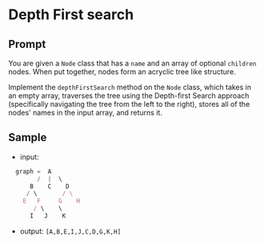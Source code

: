 # Depth First search

## Prompt

You are given a `Node` class that has a `name` and an array of optional `children` nodes. When put together, nodes form an acryclic tree like structure.

Implement the `depthFirstSearch` method on the `Node` class, which takes in an empty array, traverses the tree using the Depth-first Search approach (specifically navigating the tree from the left to the right), stores all of the nodes' names in the input array, and returns it.

## Sample
 - input:
```js
  graph =  A
        /  |  \
      B    C    D
     / \       / \
    E   F     G    H
       / \    \
      I   J    K

```
- output:
  `[A,B,E,I,J,C,D,G,K,H]`
